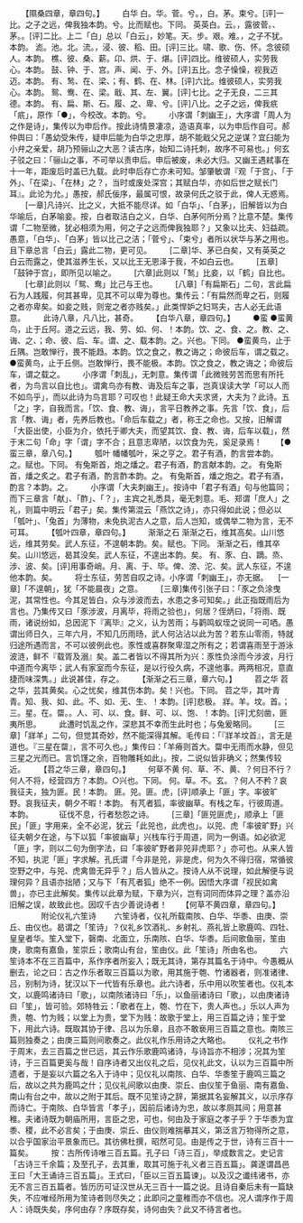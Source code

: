 <!-- { "loadSidebar": true } -->
　　【隰桑四章，章四句。】
　　白华
白。华。菅。兮。，白。茅。束兮。[评]一比。之子之远，俾我独本韵。兮。比而赋也。下同。
英英白。云。，露彼菅。、茅。。[评]二比。上二「白」总以「白云」，妙笔。天。步。艰。难。，之子不犹。本韵。
滮。池。北。流。，浸、彼、稻、田。[评]三比。啸、歌、伤、怀。念彼硕人。本韵。
樵、彼、桑、薪。卬、烘、于、煁。[评]四比。维彼硕人，实劳我心。本韵。
鼓、钟、于、宫。声、闻、于、外。[评]五比。念子懆懆，视我迈迈。本韵。
有、鹙、在、梁、；有、鹤、在、林。[评]六比。维彼硕人，实劳我心。本韵。
鸳、鸯、在、梁。戢、其、左、翼。[评]七比。之子无良，二三其德。本韵。
有、扁、斯、石。履、之、卑、兮。[评]八比。之子之远，俾我疧「疧」，原作「●」，今校改。本韵。兮。
　　小序谓「刺幽王」，大序谓「周人为之作是诗」，集传以为申后作。按此诗情景凄凉，造语真率，以为申后作自可。郝仲舆曰：「愚幼受朱传，疑申后能为白华之忠厚，胡不能戢父兄之逆谋？宜臼能为小弁之亲爱，胡乃预骊山之大恶？读古序，始知二诗托刺，故序不可易也。」何玄子驳之曰：「骊山之事，不可举以责申后。申后被废，未必大归。又幽王遇弒事在十一年，距废后时盖已九载。此时申后存亡亦未可知。邹肇敏谓『观「于宫」、「于外」、「在梁」、「在林」之？，当时或废处深宫；其赋白华，亦如后世之赋长门耳』。此论为允。」愚按，郝氏佞序，最属可恨，故录何氏之驳于此，俾人无惑焉。
　　[一章]凡诗兴、比之义，大抵不能尽详。如「白华」、「白茅」，旧解皆以为白华喻后，白茅喻妾。按，白者取洁白之义，白华、白茅何所分焉？比意不楚。集传谓「二物至微，犹必相须为用，何之子之远而俾我独耶？」又象以比夫、妇益疏。愚意，「白华」、「白茅」皆以比己之洁；「菅兮」、「束兮」者所以状华与茅之用也。且下章总言「白云」露此二物，更可见。
　　[二章]华、茅已白矣，又有英英之白云而露之，使其滋养生长，又以比王无恩泽于我，不如白云也。
　　[五章]「鼓钟于宫」，即所见以喻之。
　　[六章]此则以「鹙」比妾，以「鹤」自比也。
　　[七章]此则以「鸳、鸯」比己与王也。
　　[八章]「有扁斯石」二句，言此扁石为人践履，何其甚卑，见其不可以卑为尊也。集传云：「有扁然而卑之石，则履之者亦卑矣。如妾之贱，则宠之者亦贱矣。」此类悍妒之妇骂夫，古人必无此语意。
　　此诗八章，凡八比，甚奇。
　　【白华八章，章四句。】
　　●蛮
●蛮黄鸟，止于丘阿。道之云远，我、劳、如、何、！本韵。饮、之、食、之。教、之、诲、之、；命、彼、后、车。谓、之、载本韵。之。兴也。下同。
●蛮黄鸟，止于丘隅。岂敢惮行，畏不能趋。本韵。饮之食之，教之诲之；命彼后车，谓之载之。
●蛮黄鸟，止于丘侧。岂敢惮行，畏不能极。本韵。饮之食之，教之诲之；命彼后车，谓之载之。
　　小序谓「刺乱」，无刺意。集传谓「此微贱劳苦而思有所托者，为鸟言以自比也」。谓禽鸟亦有教、诲及后车之事，岂真误读大学「可以人而不如鸟乎」，而以此诗为鸟言耶？可叹也！此疑王命大夫求贤，大夫为？此诗。五「之」字，自我而言。「饮、食、教、诲」，言平日教养之事。先言「饮、食」，后言「教、诲」者，先养后教也。「命后车载之」者，称王之命也。又按，旧解谓「大臣出使，小臣为介，依托于卿大夫，而望其饮、食、教、诲，后车以载」，然于末二句「命」字「谓」字不合；且意志卑陋，以饮食为先，奚足录焉！
　　【●蛮三章，章八句。】
　　瓠叶
幡幡瓠叶，采之亨之。君子有酒，酌言尝本韵。之。赋也。下同。
有兔斯首，炮之燔之。君子有酒，酌言献本韵。之。
有兔斯首，燔之炙之。君子有酒，酌言酢本韵。之。
有兔斯首，燔之炮之。君子有酒，酌言？本韵。之。
　　小序谓「大夫刺幽王」。按诗中「君子有酒」句与他篇同；而下三章言「献」、「酢」、「？」，主宾之礼悉具，毫无刺意。毛、郑谓「庶人」之礼，则篇中明云「君子」矣。集传第混云「燕饮之诗」，亦只得如此说；但必以「瓠叶」、「兔首」为薄物，未免执泥古人之意，后人岂知，或偶举二物为言，无不可耳。
　　【瓠叶四章，章四句。】
　　渐渐之石
渐渐之石，维其高矣。山川悠远，维其劳矣。武人东征，不遑朝本韵。矣。赋也。下同。
渐渐之石，维其卒矣。山川悠远，曷其没矣。武人东征，不遑出本韵。矣。
有、豕、白、蹢。烝、涉、波、矣。[评]用事奇峭。月、离、于、毕。俾、滂、沱、矣。武人东征，不遑他本韵。矣。
　　将士东征，劳苦自叹之诗。小序谓「刺幽王」，亦无据。
　[一章]「不遑朝」，犹「不能晨夜」之意。
　　[三章]集传引张子曰：「豕之负涂曳泥，其常性也。今其足皆白，众与涉波而去，水患之多可知矣。」此正指既雨后为言也。乃集传又曰「豕涉波，月离毕，将雨之验也」，何居？侄炳曰，「将雨、既雨，诸说纷如，总因泥下『离毕』之义，认为苦雨；与鹳鸣蚁垤之说同一可哂。愚谓出师日久，三年六月，不知几历雨旸，武人何沾沾以此为苦？若东山零雨，特就归途所遇而言，不可以彼例此也。豕性或喜群聚卑湿之所有之；若谓喜雨至于游泳波涟，鲜不『载胥及溺』矣。盖二者皆以不得其所为兴：豕性负涂而今涉波，月行中道而今离毕；武人有家室而今东征，是以行役久病，不遑他事。两两相况，意直捷而味深隽。」此说甚佳，存之。
　　【渐渐之石三章，章六句。】
　　苕之华
苕之华，芸其黄矣。心之忧矣，维其伤本韵。矣！兴也。下同。
苕之华，其叶青青。知、我、如、此。不、如、无、生、！本韵。[评]悲极。
牂。羊。坟。首。；三。星。在。罶。。人、可、以、食。鲜、可、以、饱、！本韵。[评]尤刻凿，匪夷所思。
　　此遭时饥乱之作，深悲其不幸而生此时也；与兔爰略同。
　　[三章]「牂羊」二句，但觉其奇妙，然不能深得其解。毛传曰：「『牂羊坟首』，言无是道也。『三星在罶』，言不可久也。」集传曰：「羊瘠则首大。罶中无雨而水静，但见三星之光而已。言饥馑之余，百物雕耗如此」。按，二说似皆非确义；然集传较近。
　　【苕之华三章，章四句。】
　　何草不黄
何、草、不、黄、？何日不行？何人不将，经营四方？本韵。○兴也。下同。
何。草。不。玄。？何人不矜？哀我征夫，独为匪。民！本韵。
匪。兕。匪。虎，[评]顺承上「匪」字。率彼旷野。哀我征夫，朝夕不暇！本韵。
有芃者狐，率彼幽草。有栈之车，行彼周道。本韵。
　　　征伐不息，行者愁怨之诗。
　　[三章]「匪兕匪虎」，顺承上「匪民」「匪」字用来，全不必泥，犹云「此兕也，此虎也」。以兕、虎「率彼旷野」兴征夫朝夕在途，与下以狐「率彼幽草」兴栈车行于周道，同为一例语。如必欲泥「匪」字，则以二句为倒字法，曰「率彼旷野者非兕非虎耶？」亦可也。从来人皆不知，执泥「匪」字求解。孔氏谓「今非是兕，非是虎，何为久不得归宿，常循彼空野之中，与兕、虎禽兽无异乎？」后人皆从之。按诗人从不说理，如此解便与说理何异？且语亦拙陋；又与下「有芃者狐」绝不一例。因悟大序谓「视民如禽兽」，亦已主此解矣。集传以此章为赋，下章为兴，岂有词同而体异之理？盖亦沿旧解之误，故致此也。因叹千古少善说诗者！
　　【何草不黄四章，章四句。】
　　　　附论仪礼六笙诗
　　六笙诗者，仪礼所载南陔、白华、华黍、由庚、崇丘、由仪也。曷谓之「笙诗」？仪礼乡饮酒礼、乡射礼、燕礼皆上歌鹿鸣、四牡、皇皇者华。笙入堂下，磬南、北面立，乐南陔、白华、华黍。后间歌鱼丽，笙由庚，歌南有嘉鱼，笙崇丘；歌南山有台，笙由仪。此「笙诗」所由名也。
　　六笙诗本不在三百篇中，系作序者所妄入；既无其诗，第存其篇名于诗中。今愚概从删去，论之曰：古之作乐者取三百篇以为歌，用其施于匏、竹诸器者，则准诸律、吕，别制为诗，犹汉以下一代皆有乐章也。此六诗者，乐中用以吹笙者也。仪礼本文，以鹿鸣诸诗曰「歌」，以南陔诸诗曰「乐」，以鱼丽诸诗曰「歌」，以由庚诸诗曰「笙」，皆可验。郊特牲云：「歌者在上，匏、竹在下，贵人声也。」乐以人声为贵，匏、竹为贱；以堂上为贵，堂下为贱：故歌于堂上，用三百篇之诗；笙于堂下，用此六诗。既取其协于律、吕以为乐章，且亦不敢亵用三百篇之意也。南陔三篇则独奏之；由庚三篇则间歌奏之。此仪礼作乐用诗之大略也。
　　仪礼之书作于周末，去三百篇之世已远，其云作乐歌鹿鸣诸诗，与诗旨亦不相涉；况其为笙诗，于三百篇更奚与哉！自序诗者又出仪礼之后，见仪礼此文，认以为三百篇中所遗者，于是妄以六篇之名入于诗中；见仪礼以南陔、白华、华黍笙于鹿鸣三篇之后，故以之共为鹿鸣之什；见仪礼间歌以由庚、崇丘、由仪笙于鱼丽、南有嘉鱼、南山有台之中，故以之附于其后。既不见笙诗之辞，第据其名妄解其义，以示序存而诗亡。于南陔、白华皆言「孝子」，因前后诸诗为忠，故以孝厕其间；用意甚稚。夫诸诗既为朝庙所用，言臣之忠，可也，何由及于家庭之孝子乎？于华黍为宜黍、稷，此不必言矣；于由庚、崇丘、由仪则难揣摹其义，第泛言万物得所之意，以合乎国家治平景象而已。其彷佛杜撰，昭然可见。由是传之于世，诗有三百十一篇矣。
　　按：古所传诗唯三百五篇。孔子曰「诗三百」，举成数言之。史记言「古诗三千余篇；及至孔子，去其重，取其可施于礼义者三百五篇」。龚遂谓昌邑王曰「大王诵诗三百五篇」。王式曰，「臣以三百五篇谏」。以及汉之谶纬诸书，亦无不言三百五篇者。皆历历可证汉世从无三百十一篇之说。且诗自秦后未有一篇缺失，不应唯经所用为笙诗者则尽失之；此即问之童稚而亦不信也。况人谓序作于周人：诗既失矣，序何由存？序既存矣，诗何由失？此又不待言者也。
